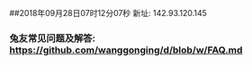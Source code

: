 ##2018年09月28日07时12分07秒 新址: 142.93.120.145
### 兔友常见问题及解答: https://github.com/wanggonging/d/blob/w/FAQ.md
